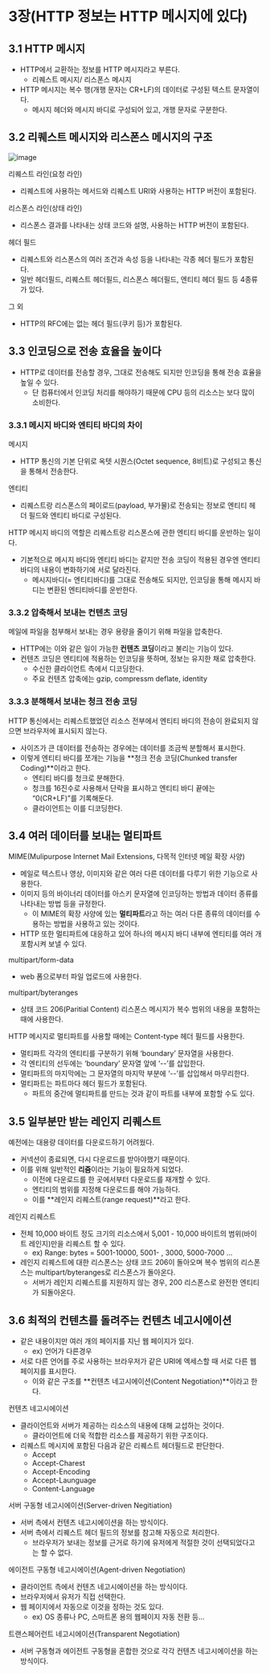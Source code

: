# 3장(HTTP 정보는 HTTP 메시지에 있다)

## 3.1 HTTP 메시지

- HTTP에서 교환하는 정보를 HTTP 메시지라고 부른다.
    - 리퀘스트 메시지/ 리스폰스 메시지
- HTTP 메시지는 복수 행(개행 문자는 CR+LF)의 데이터로 구성된 텍스트 문자열이다.
    - 메시지 헤더와 메시지 바디로 구성되어 있고, 개행 문자로 구분한다.

## 3.2 리퀘스트 메시지와 리스폰스 메시지의 구조

![image](https://github.com/woowacourse-study/2023-cs-study/assets/81347125/9cf7a4e7-de3d-46c0-a236-86bcce65d626)


리퀘스트 라인(요청 라인)

- 리퀘스트에 사용하는 메서드와 리퀘스트 URI와 사용하는 HTTP 버전이 포함된다.

리스폰스 라인(상태 라인)

- 리스폰스 결과를 나타내는 상태 코드와 설명, 사용하는 HTTP 버전이 포함된다.

헤더 필드

- 리퀘스트와 리스폰스의 여러 조건과 속성 등을 나타내는 각종 헤더 필드가 포함된다.
- 일반 헤더필드, 리퀘스트 헤더필드, 리스폰스 헤더필드, 엔티티 헤더 필드 등 4종류가 있다.

그 외

- HTTP의 RFC에는 없는 헤더 필드(쿠키 등)가 포함된다.

## 3.3 인코딩으로 전송 효율을 높이다

- HTTP로 데이터를 전송할 경우, 그대로 전송해도 되지만 인코딩을 통해 전송 효율을 높일 수 있다.
    - 단 컴퓨터에서 인코딩 처리를 해야하기 때문에 CPU 등의 리소스는 보다 많이 소비한다.

### 3.3.1 메시지 바디와 엔티티 바디의 차이

메시지

- HTTP 통신의 기본 단위로 옥텟 시퀀스(Octet sequence, 8비트)로 구성되고 통신을 통해서 전송한다.

엔티티

- 리퀘스트랑 리스폰스의 페이로드(payload, 부가물)로 전송되는 정보로 엔티티 헤더 필드와 엔티티 바디로 구성된다.

HTTP 메시지 바디의 역할은 리퀘스트랑 리스폰스에 관한 엔티티 바디를 운반하는 일이다.

- 기본적으로 메시지 바디와 엔티티 바디는 같지만 전송 코딩이 적용된 경우엔 엔티티 바디의 내용이 변화하기에 서로 달라진다.
    - 메시지바디(= 엔티티바디)를 그대로 전송해도 되지만, 인코딩을 통해 메시지 바디는 변환된 엔티티바디를 운반한다.

### 3.3.2 압축해서 보내는 컨텐츠 코딩

메일에 파일을 첨부해서 보내는 경우 용량을 줄이기 위해 파일을 압축한다.

- HTTP에는 이와 같은 일이 가능한 **컨텐츠 코딩**이라고 불리는 기능이 있다.
- 컨텐츠 코딩은 엔티티에 적용하는 인코딩을 뜻하며, 정보는 유지한 채로 압축한다.
    - 수신한 클라이언트 측에서 디코딩한다.
    - 주요 컨텐츠 압축에는 gzip, compressm deflate, identity

### 3.3.3 분해해서 보내는 청크 전송 코딩

HTTP 통신에서는 리퀘스트했었던 리소스 전부에서 엔티티 바디의 전송이 완료되지 않으면 브라우저에 표시되지 않는다.

- 사이즈가 큰 데이터를 전송하는 경우에는 데이터를 조금씩 분할해서 표시한다.
- 이렇게 엔티티 바디를 쪼개는 기능을 **청크 전송 코딩(Chunked transfer Coding)**이라고 한다.
    - 엔티티 바디를 청크로 분해한다.
    - 청크를 16진수로 사용해서 단락을 표시하고 엔티티 바디 끝에는 “0(CR+LF)”를 기록해둔다.
    - 클라이언트는 이를 디코딩한다.

## 3.4 여러 데이터를 보내는 멀티파트

MIME(Mulipurpose Internet Mail Extensions, 다목적 인터넷 메일 확장 사양)

- 메일로 텍스트나 영상, 이미지와 같은 여러 다른 데이터를 다루기 위한 기능으로 사용한다.
- 이미지 등의 바이너리 데이터를 아스키 문자열에 인코딩하는 방법과 데이터 종류를 나타내는 방법 등을 규정한다.
    - 이 MIME의 확장 사양에 있는 **멀티파트**라고 하는 여러 다른 종류의 데이터를 수용하는 방법을 사용하고 있는 것이다.
- HTTP 또한 멀티파트에 대응하고 있어 하나의 메시지 바디 내부에 엔티티를 여러 개 포함시켜 보낼 수 있다.

multipart/form-data

- web 폼으로부터 파일 업로드에 사용한다.

multipart/byteranges

- 상태 코드 206(Paritial Content) 리스폰스 메시지가 복수 범위의 내용을 포함하는 때에 사용한다.

HTTP 메시지로 멀티파트를 사용할 때에는 Content-type 헤더 필드를 사용한다.

- 멀티파트 각각의 엔티티를 구분하기 위해 ‘boundary’ 문자열을 사용한다.
- 각 엔티티의 선두에는 ‘boundary’ 문자열 앞에 ‘--’를 삽입한다.
- 멀티파트의 마지막에는 그 문자열의 마지막 부분에 ‘--’를 삽입해서 마무리한다.
- 멀티파트는 파트마다 헤더 필드가 포함된다.
    - 파트의 중간에 멀티파트를 만드는 것과 같이 파트를 내부에 포함할 수도 있다.

## 3.5 일부분만 받는 레인지 리퀘스트

예전에는 대용량 데이터를 다운로드하기 어려웠다.

- 커넥션이 종료되면, 다시 다운로드를 받아야했기 때문이다.
- 이를 위해 일반적인 **리줌**이라는 기능이 필요하게 되었다.
    - 이전에 다운로드를 한 곳에서부터 다운로드를 재개할 수 있다.
    - 엔티티의 범위를 지정해 다운로드를 해야 가능하다.
    - 이를 **레인지 리퀘스트(range request)**라고 한다.

레인지 리퀘스트

- 전체 10,000 바이트 정도 크기의 리소스에서 5,001 - 10,000 바이트의 범위(바이트 레인지)만을 리퀘스트 할 수 있다.
    - ex) Range: bytes = 5001-10000, 5001- , 3000, 5000-7000 …
- 레인지 리퀘스트에 대한 리스폰스는 상태 코드 206이 돌아오며 복수 범위의 리스폰스는 multipart/byteranges로 리스폰스가 돌아온다.
    - 서버가 레인지 리퀘스트를 지원하지 않는 경우, 200 리스폰스로 완전한 엔티티가 되돌아온다.

## 3.6 최적의 컨텐츠를 돌려주는 컨텐츠 네고시에이션

- 같은 내용이지만 여러 개의 페이지를 지닌 웹 페이지가 있다.
    - ex) 언어가 다른경우
- 서로 다른 언어를 주로 사용하는 브라우저가 같은 URI에 엑세스할 때 서로 다른 웹 페이지를 표시한다.
    - 이와 같은 구조를 **컨텐츠 네고시에이션(Content Negotiation)**이라고 한다.

컨텐츠 네고시에이션

- 클라이언트와 서버가 제공하는 리소스의 내용에 대해 교섭하는 것이다.
    - 클라이언트에 더욱 적합한 리소스를 제공하기 위한 구조이다.
- 리퀘스트 메시지에 포함된 다음과 같은 리퀘스트 헤더필드로 판단한다.
    - Accept
    - Accept-Charest
    - Accept-Encoding
    - Accept-Launguage
    - Content-Language

서버 구동형 네고시에이션(Server-driven Negitiation)

- 서버 측에서 컨텐츠 네고시에이션을 하는 방식이다.
- 서버 측에서 리퀘스트 헤더 필드의 정보를 참고해 자동으로 처리한다.
    - 브라우저가 보내는 정보를 근거로 하기에 유저에게 적절한 것이 선택되었다고는 할 수 없다.

에이전트 구동형 네고시에이션(Agent-driven Negotiation)

- 클라이언트 측에서 컨텐츠 네고시에이션을 하는 방식이다.
- 브라우저에서 유저가 직접 선택한다.
- 웹 페이지에서 자동으로 이것을 정하는 것도 있다.
    - ex) OS 종류나 PC, 스마트폰 용의 웹페이지 자동 전환 등…

트랜스페어런트 네고시에이션(Transparent Negotiation) 

- 서버 구동형과 에이전트 구동형을 혼합한 것으로 각각 컨텐츠 네고시에이션을 하는 방식이다.

